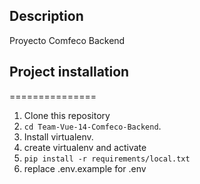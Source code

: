 ## Description

Proyecto Comfeco Backend

## Project installation
===============

1. Clone this repository
2. `cd Team-Vue-14-Comfeco-Backend`.
3. Install virtualenv.
4. create virtualenv and activate
5. `pip install -r requirements/local.txt`
6. replace .env.example for .env